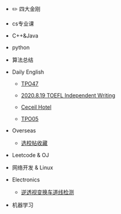 
- :pencil2: 四大金刚

- cs专业课

- C++&Java

- python

- 算法总结

- Daily English

    - [TPO47](DailyEnglish/TPO47.md)

    - [2020.8.19 TOEFL Independent Writing](DailyEnglish/Writing.md)

    - [Ceceil Hotel](DailyEnglish/ceil.md)

    - [TPO05](DailyEnglish/TPO05.md)

- Overseas

    - [选校帖收藏](Overseas/选校帖收藏.md)

- Leetcode & OJ

- 网络开发 & Linux

- Electronics

    - [逆透视变换车道线检测](Electronics/IPM.md)

- 机器学习
